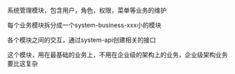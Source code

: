 系统管理模块，包含用户，角色，权限，菜单等业务的维护

每个业务模块拆分成一个system-business-xxx小的模块

各个模块之间的交互，通过system-api创建相关的接口

这个模块，用在最基础的业务上，不用在企业级的架构上的业务，企业级架构业务要比这复杂